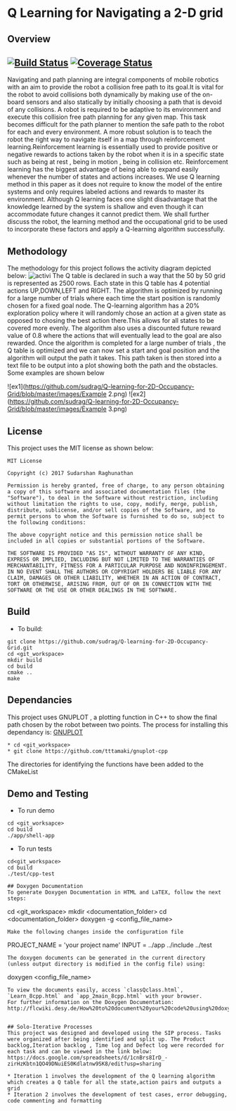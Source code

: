 # Q Learning for Navigating a 2-D grid
## Overview
[![Build Status](https://travis-ci.org/sudrag/Q-learning-for-2D-Occupancy-Grid.svg?branch=master)](https://travis-ci.org/sudrag/Q-learning-for-2D-Occupancy-Grid)
[![Coverage Status](https://coveralls.io/repos/github/sudrag/Q-learning-for-2D-Occupancy-Grid/badge.svg?branch=master)](https://coveralls.io/github/sudrag/Q-learning-for-2D-Occupancy-Grid?branch=master)
---
Navigating and path planning are integral components of mobile robotics with an aim to provide the robot a collision free path to its goal.It is vital for the robot to avoid collisions both dynamically by making use of the on-board sensors and also statically by initially choosing a path that is devoid of any collisions. A robot is required to be adaptive to its environment and execute this collision free path planning for any given map. This task becomes difficult for the path planner to mention the safe path to the robot for each and every environment. A more robust solution is to teach the robot the right way to navigate itself in a map through reinforcement learning.Reinforcement learning is essentially used to provide positive or negative rewards to actions taken by the robot when it is in a specific state such as being at rest , being in motion , being in collision etc. Reinforcement learning has the biggest advantage of being able to expand easily whenever the number of states and actions increases. We use Q learning method in this paper as it does not require to know the model of the entire systems and only requires labeled actions and rewards to master its environment. Although Q learning faces one slight disadvantage that the knowledge learned by the system is shallow and even though it can accommodate future changes it cannot predict them. We shall further discuss the robot, the learning method and the occupational grid to be used to incorporate these factors and apply a Q-learning algorithm successfully.

## Methodology

The methodology for this project follows the activity diagram depicted below:
![activi](https://github.com/sudrag/Q-learning-for-2D-Occupancy-Grid/blob/master/UML/revised/Activity.jpg)
The Q table is declared in such a way that the 50 by 50 grid is represented as 2500 rows. Each state in this Q table has 4 potential actions UP,DOWN,LEFT and RIGHT. The algorithm is optimized by running for a large number of trials where each time the start position is randomly chosen for a fixed goal node. The Q-learning algorithm has a 20% exploration policy where it will randomly chose an action at a given state as opposed to chosing the best action there.This allows for all states to be covered more evenly. The algorithm also uses a discounted future reward value of 0.8 where the actions that will eventually lead to the goal are also rewarded. Once the algorithm is completed for a large number of trials , the Q table is optimized and we can now set a start and goal position and the algorithm will output the path it takes. This path taken is then stored into a text file to be output into a plot showing both the path and the obstacles. Some examples are shown below

![ex1](https://github.com/sudrag/Q-learning-for-2D-Occupancy-Grid/blob/master/images/Example 2.png)
![ex2](https://github.com/sudrag/Q-learning-for-2D-Occupancy-Grid/blob/master/images/Example 3.png)
## License
This project uses the MIT license as shown below:

```
MIT License

Copyright (c) 2017 Sudarshan Raghunathan

Permission is hereby granted, free of charge, to any person obtaining a copy of this software and associated documentation files (the "Software"), to deal in the Software without restriction, including without limitation the rights to use, copy, modify, merge, publish, distribute, sublicense, and/or sell copies of the Software, and to permit persons to whom the Software is furnished to do so, subject to the following conditions:

The above copyright notice and this permission notice shall be included in all copies or substantial portions of the Software.

THE SOFTWARE IS PROVIDED "AS IS", WITHOUT WARRANTY OF ANY KIND, EXPRESS OR IMPLIED, INCLUDING BUT NOT LIMITED TO THE WARRANTIES OF MERCHANTABILITY, FITNESS FOR A PARTICULAR PURPOSE AND NONINFRINGEMENT. IN NO EVENT SHALL THE AUTHORS OR COPYRIGHT HOLDERS BE LIABLE FOR ANY CLAIM, DAMAGES OR OTHER LIABILITY, WHETHER IN AN ACTION OF CONTRACT, TORT OR OTHERWISE, ARISING FROM, OUT OF OR IN CONNECTION WITH THE SOFTWARE OR THE USE OR OTHER DEALINGS IN THE SOFTWARE.
```
## Build

* To build:
```
git clone https://github.com/sudrag/Q-learning-for-2D-Occupancy-Grid.git
cd <git_workspace>
mkdir build
cd build
cmake ..
make
```

## Dependancies

This project uses GNUPLOT , a plotting function in C++ to show the final path chosen by the robot between two points. The process for installing this dependancy is:
[GNUPLOT](http://www.gnuplot.info/download.html) 

```
* cd <git_workspace>
* git clone https://github.com/tttamaki/gnuplot-cpp
```
The directories for identifying the functions have been added to the CMakeList

## Demo and Testing

* To run demo
```
cd <git_worksapce>
cd build
./app/shell-app
```

* To run tests
```
cd<git_workspace>
cd build
./test/cpp-test

## Doxygen Documentation
To generate Doxygen Documentation in HTML and LaTEX, follow the next steps:

```
cd <git_workspace>
mkdir <documentation_folder>
cd <documentation_folder>
doxygen -g <config_file_name>
```
Make the following changes inside the configuration file
```
PROJECT_NAME = 'your project name'
INPUT = ../app ../include ../test
```
The doxygen documents can be generated in the current directory (unless output directory is modified in the config file) using:
```
doxygen <config_file_name>
```
To view the documents easily, access `classQclass.html`, `Learn_8cpp.html` and `app_2main_8cpp.html` with your browser.
For further information on the Doxygen Documentation: http://flcwiki.desy.de/How%20to%20document%20your%20code%20using%20doxygen


## Solo-Iterative Processes
This project was designed and developed using the SIP process. Tasks were organized after being identified and split up. The Product backlog,Iteration backlog , Time log and Defect log were recorded for each task and can be viewed in the link below:
https://docs.google.com/spreadsheets/d/1cnBrs8IrD_-zirHzKbtn1QO49DNuiES0Kdlatnw9SK8/edit?usp=sharing

* Iteration 1 involves the development of the Q learning algorithm which creates a Q table for all the state,action pairs and outputs a grid
* Iteration 2 involves the development of test cases, error debugging, code commenting and formatting 
